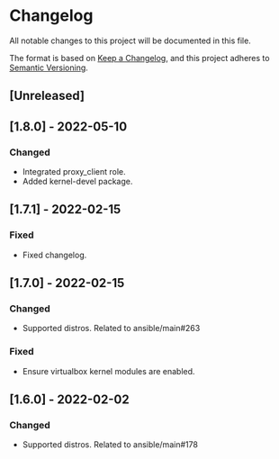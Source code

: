 # Changelog
All notable changes to this project will be documented in this file.

The format is based on [Keep a Changelog](https://keepachangelog.com/en/1.0.0/),
and this project adheres to [Semantic Versioning](https://semver.org/spec/v2.0.0.html).

## [Unreleased]

## [1.8.0] - 2022-05-10
### Changed
- Integrated proxy_client role.
- Added kernel-devel package.

## [1.7.1] - 2022-02-15
### Fixed
- Fixed changelog.

## [1.7.0] - 2022-02-15
### Changed
- Supported distros. Related to ansible/main#263

### Fixed
- Ensure virtualbox kernel modules are enabled.

## [1.6.0] - 2022-02-02
### Changed
- Supported distros. Related to ansible/main#178
